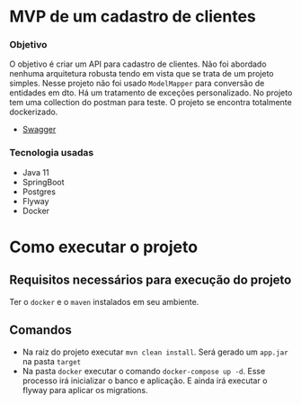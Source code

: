 # MVP de um cadastro de clientes

### Objetivo
O objetivo é criar um API para cadastro de clientes.
Não foi abordado nenhuma arquitetura robusta tendo em vista que se trata de um projeto simples.
Nesse projeto não foi usado `ModelMapper` para conversão de entidades em dto. Há um tratamento 
de exceções personalizado.
No projeto tem uma collection do postman para teste.
O projeto se encontra totalmente dockerizado.

* [Swagger](http://localhost:8080/api/swagger-ui/index.html?configUrl=/api/api-docs/swagger-config#/)

### Tecnologia usadas

* Java 11
* SpringBoot
* Postgres
* Flyway
* Docker

# Como executar o projeto

## Requisitos necessários para execução do projeto

Ter o `docker` e o `maven` instalados em seu ambiente.

## Comandos

* Na raiz do projeto executar `mvn clean install`. Será gerado um `app.jar` na pasta `target`
* Na pasta `docker` executar o comando `docker-compose up -d`. Esse processo  irá inicializar o banco e aplicação.
E ainda irá executar o flyway para aplicar os migrations.


